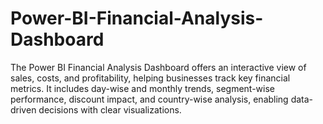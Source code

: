 # Power-BI-Financial-Analysis-Dashboard
The Power BI Financial Analysis Dashboard offers an interactive view of sales, costs, and profitability, helping businesses track key financial metrics. It includes day-wise and monthly trends, segment-wise performance, discount impact, and country-wise analysis, enabling data-driven decisions with clear visualizations.
